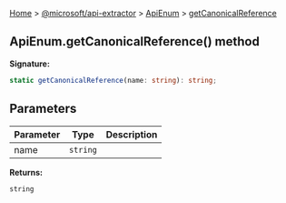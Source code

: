 [Home](./index) &gt; [@microsoft/api-extractor](./api-extractor.md) &gt; [ApiEnum](./api-extractor.apienum.md) &gt; [getCanonicalReference](./api-extractor.apienum.getcanonicalreference.md)

## ApiEnum.getCanonicalReference() method

<b>Signature:</b>

```typescript
static getCanonicalReference(name: string): string;
```

## Parameters

|  Parameter | Type | Description |
|  --- | --- | --- |
|  name | `string` |  |

<b>Returns:</b>

`string`

